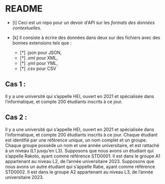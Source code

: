 # README
- [i] Ceci est un repo pour un devoir d'API sur les *formats des données contextuelles.*

- [k] Il consiste à écrire des données dans deux sur des fichiers avec des bonnes extensions tels que : 
    - [*] .json pour JSON,
    - [*] .xml pour XML,
    - [*] .yml pour YML,
    - [*] .csv pour CSV

## Cas 1 :

Il y a une université qui s’appelle HEI, ouvert en 2021 et spécialisée dans l’informatique, et compte 200 étudiants inscrits à ce jour.

## Cas 2 : 

Il y a une université qui s’appelle HEI, ouvert en 2021 et spécialisée dans l’informatique, et compte 200 étudiants inscrits à ce jour. 
Chaque étudiant est identifié par une référence unique, un nom complet et un groupe.
Chaque groupe possède un nom et une année universitaire, et est rattaché à un niveau (L1 jusqu’en L3).
Supposons que nous avons un étudiant qui s’appelle Rakoto, ayant comme référence STD0001. Il est dans le groupe A1 appartenant au niveau L2, de l’année universitaire 2023.
Supposons que nous avons un autre étudiant qui s’appelle Rabe, ayant comme référence STD0002. Il est dans le groupe A2 appartenant au niveau L3, de l’année universitaire 2023.
